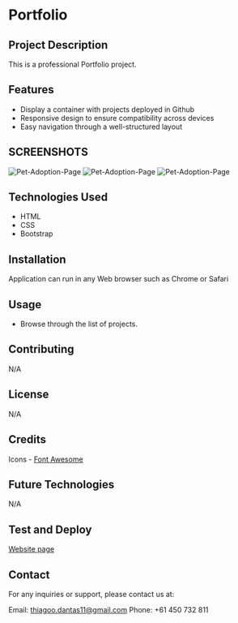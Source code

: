 # Portfolio

## Project Description

This is a professional Portfolio project.

## Features

- Display a container with projects deployed in Github
- Responsive design to ensure compatibility across devices
- Easy navigation through a well-structured layout

## SCREENSHOTS

![Pet-Adoption-Page]()
![Pet-Adoption-Page]()
![Pet-Adoption-Page]()

## Technologies Used

- HTML
- CSS
- Bootstrap

## Installation

Application can run in any Web browser such as Chrome or Safari

## Usage

- Browse through the list of projects.

## Contributing

N/A

## License 

N/A

## Credits

Icons - [Font Awesome](https://fontawesome.com/)

## Future Technologies

N/A

## Test and Deploy

[Website page](https://dantas11.github.io/Portfolio/)

## Contact

For any inquiries or support, please contact us at:

Email: thiagoo.dantas11@gmail.com
Phone: +61 450 732 811
